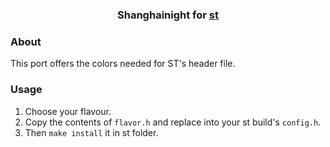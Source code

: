 <h3 align="center">
	Shanghainight for <a href="https://st.suckless.org/">st</a>
</h3>

### About

This port offers the colors needed for ST's header file.

### Usage

1. Choose your flavour.
2. Copy the contents of `flavor.h` and replace into your st build's `config.h`.
3. Then `make install` it in st folder.
